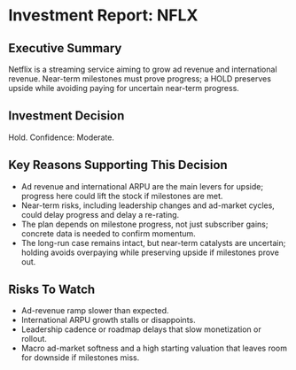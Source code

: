 # Investment Report: NFLX
## Executive Summary
Netflix is a streaming service aiming to grow ad revenue and international revenue. Near-term milestones must prove progress; a HOLD preserves upside while avoiding paying for uncertain near-term progress.

## Investment Decision
Hold. Confidence: Moderate.

## Key Reasons Supporting This Decision
- Ad revenue and international ARPU are the main levers for upside; progress here could lift the stock if milestones are met.
- Near-term risks, including leadership changes and ad-market cycles, could delay progress and delay a re-rating.
- The plan depends on milestone progress, not just subscriber gains; concrete data is needed to confirm momentum.
- The long-run case remains intact, but near-term catalysts are uncertain; holding avoids overpaying while preserving upside if milestones prove out.

## Risks To Watch
- Ad-revenue ramp slower than expected.
- International ARPU growth stalls or disappoints.
- Leadership cadence or roadmap delays that slow monetization or rollout.
- Macro ad-market softness and a high starting valuation that leaves room for downside if milestones miss.